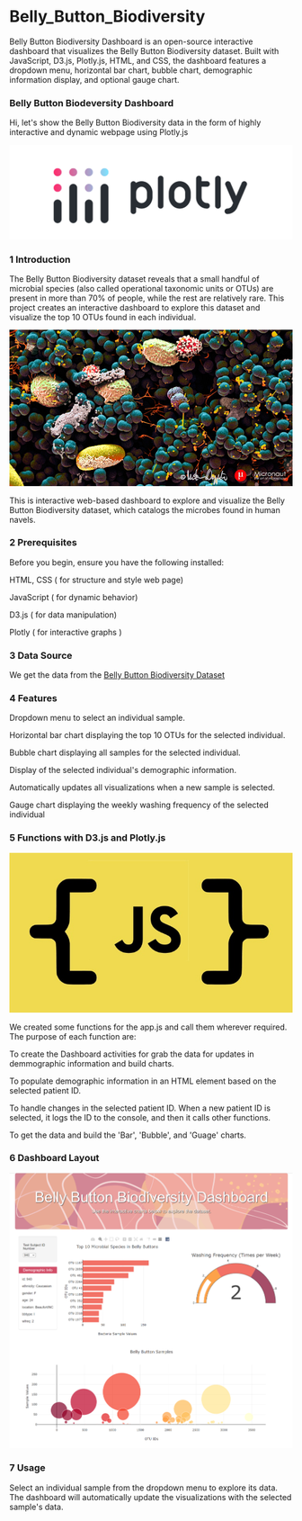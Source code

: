 
# Belly_Button_Biodiversity

Belly Button Biodiversity Dashboard is an open-source interactive dashboard that visualizes the Belly Button Biodiversity dataset. Built with JavaScript, D3.js, Plotly.js, HTML, and CSS, the dashboard features a dropdown menu, horizontal bar chart, bubble chart, demographic information display, and optional gauge chart.

### Belly Button Biodeversity Dashboard

Hi, let's show the Belly Button Biodiversity data in the form of highly interactive and dynamic webpage using Plotly.js


![Alt text](images/1_plotly.png)


### 1 Introduction 

The Belly Button Biodiversity dataset reveals that a small handful of microbial species (also called operational taxonomic units or OTUs) are present in more than 70% of people, while the rest are relatively rare. This project creates an interactive dashboard to explore this dataset and visualize the top 10 OTUs found in each individual.


![Alt text](images/2_intro.jpg)


This is interactive web-based dashboard to explore and visualize the Belly Button Biodiversity dataset, which catalogs the microbes found in human navels.


### 2 Prerequisites

Before you begin, ensure you have the following installed:

HTML, CSS ( for structure and style web page)

JavaScript ( for dynamic behavior)

D3.js ( for data manipulation)

Plotly ( for interactive graphs )


### 3 Data Source

We get the data from the [Belly Button Biodiversity Dataset](https://2u-data-curriculum-team.s3.amazonaws.com/dataviz-classroom/v1.1/14-Interactive-Web-Visualizations/02-Homework/samples.json)


### 4 Features

Dropdown menu to select an individual sample.

Horizontal bar chart displaying the top 10 OTUs for the selected individual.

Bubble chart displaying all samples for the selected individual.

Display of the selected individual's demographic information.

Automatically updates all visualizations when a new sample is selected.

Gauge chart displaying the weekly washing frequency of the selected individual


### 5 Functions with D3.js and Plotly.js


![Alt text](images/3_functions.jpg)


We created some functions for the app.js and call them wherever required. The purpose of each function are:

To create the Dashboard activities for grab the data for updates in demmographic information and build charts.

To populate demographic information in an HTML element based on the selected patient ID.

To handle changes in the selected patient ID. When a new patient ID is selected, it logs the ID to the console, and then it calls other functions.

To get the data and build the 'Bar', 'Bubble', and 'Guage' charts.


### 6 Dashboard Layout


![Alt text](images/4_layout.png)


### 7 Usage

Select an individual sample from the dropdown menu to explore its data. The dashboard will automatically update the visualizations with the selected sample's data.


